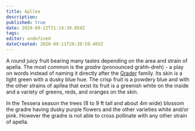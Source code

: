 ```yaml
---
title: Apllea
description: 
published: true
date: 2020-09-22T21:14:39.054Z
tags: 
editor: undefined
dateCreated: 2020-09-11T20:38:59.465Z
---
```


A round juicy fruit bearing many tastes depending on the area and strain of apella. The most common is the *gradre* (pronounced grahh-dreh) - a play on words instead of naming it directly after the [Grader](/genealogy/grader) family. Its skin is a light green with a dusky blue hue. The crisp fruit is a powdery blue and with the other strains of apllea that exist its fruit is a greenish white on the inside and a variety of greens, reds, and oranges on the skin.

In the Tessera season the trees (8 to 9 ft tall and about 4m wide) blossom the gradre having dusky purple flowers and the other varieties white and/or pink. However the gradre is not able to cross pollinate with any other strain of apella.
